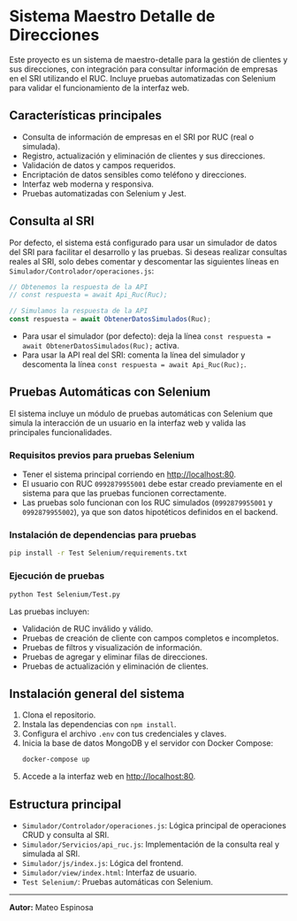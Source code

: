 # Sistema Maestro Detalle de Direcciones

Este proyecto es un sistema de maestro-detalle para la gestión de clientes y sus direcciones, con integración para consultar información de empresas en el SRI utilizando el RUC. Incluye pruebas automatizadas con Selenium para validar el funcionamiento de la interfaz web.

## Características principales

- Consulta de información de empresas en el SRI por RUC (real o simulada).
- Registro, actualización y eliminación de clientes y sus direcciones.
- Validación de datos y campos requeridos.
- Encriptación de datos sensibles como teléfono y direcciones.
- Interfaz web moderna y responsiva.
- Pruebas automatizadas con Selenium y Jest.

## Consulta al SRI

Por defecto, el sistema está configurado para usar un simulador de datos del SRI para facilitar el desarrollo y las pruebas. Si deseas realizar consultas reales al SRI, solo debes comentar y descomentar las siguientes líneas en `Simulador/Controlador/operaciones.js`:

```js
// Obtenemos la respuesta de la API
// const respuesta = await Api_Ruc(Ruc);

// Simulamos la respuesta de la API
const respuesta = await ObtenerDatosSimulados(Ruc);
```

- Para usar el simulador (por defecto): deja la línea `const respuesta = await ObtenerDatosSimulados(Ruc);` activa.
- Para usar la API real del SRI: comenta la línea del simulador y descomenta la línea `const respuesta = await Api_Ruc(Ruc);`.

## Pruebas Automáticas con Selenium

El sistema incluye un módulo de pruebas automáticas con Selenium que simula la interacción de un usuario en la interfaz web y valida las principales funcionalidades.

### Requisitos previos para pruebas Selenium

- Tener el sistema principal corriendo en [http://localhost:80](http://localhost:80).
- El usuario con RUC `0992879955001` debe estar creado previamente en el sistema para que las pruebas funcionen correctamente.
- Las pruebas solo funcionan con los RUC simulados (`0992879955001` y `0992879955002`), ya que son datos hipotéticos definidos en el backend.

### Instalación de dependencias para pruebas

```sh
pip install -r Test Selenium/requirements.txt
```

### Ejecución de pruebas

```sh
python Test Selenium/Test.py
```

Las pruebas incluyen:

- Validación de RUC inválido y válido.
- Pruebas de creación de cliente con campos completos e incompletos.
- Pruebas de filtros y visualización de información.
- Pruebas de agregar y eliminar filas de direcciones.
- Pruebas de actualización y eliminación de clientes.

## Instalación general del sistema

1. Clona el repositorio.
2. Instala las dependencias con `npm install`.
3. Configura el archivo `.env` con tus credenciales y claves.
4. Inicia la base de datos MongoDB y el servidor con Docker Compose:
   ```sh
   docker-compose up
   ```
5. Accede a la interfaz web en [http://localhost:80](http://localhost:80).

## Estructura principal

- `Simulador/Controlador/operaciones.js`: Lógica principal de operaciones CRUD y consulta al SRI.
- `Simulador/Servicios/api_ruc.js`: Implementación de la consulta real y simulada al SRI.
- `Simulador/js/index.js`: Lógica del frontend.
- `Simulador/view/index.html`: Interfaz de usuario.
- `Test Selenium/`: Pruebas automáticas con Selenium.

---

**Autor:** Mateo Espinosa